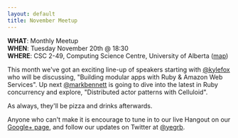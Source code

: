 ```yaml
---
layout: default
title: November Meetup
---
```


**WHAT**: Monthly Meetup  
**WHEN**: Tuesday November 20th @ 18:30  
**WHERE**: CSC 2-49, Computing Science Centre, University of Alberta ([map](https://maps.google.com/maps/place?q=Computing+Science+Centre,+Edmonton,+AB,+Canada&hl=en&ftid=0x53a0218a9ccbcfa5:0xaae88fa1314cc64e))

This month we've got an exciting line-up of speakers starting with [@kylefox](http://twitter.com/kylefox)
who will be discussing, "Building modular apps with Ruby & Amazon Web Services".
Up next [@markbennett](http://twitter.com/markbennett) is going to dive into the latest in Ruby concurrency and
explore, "Distributed actor patterns with Celluloid".

As always, they'll be pizza and drinks afterwards.

Anyone who can't make it is encourage to tune in to our live Hangout on our
[Google+ page](https://plus.google.com/b/116923764087972001994/116923764087972001994/posts), and follow our updates on Twitter at [@yegrb](http://twitter.com/yegrb).

